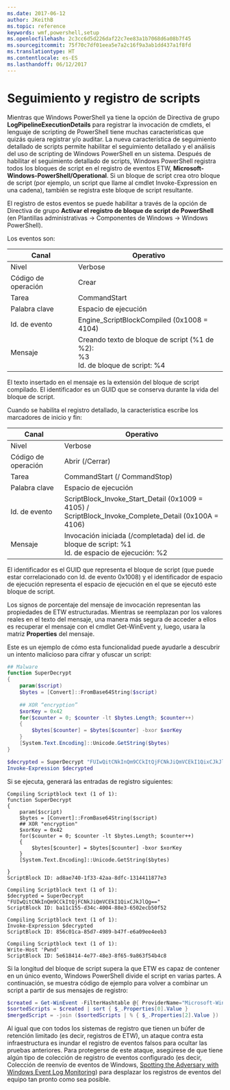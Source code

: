 ```yaml
---
ms.date: 2017-06-12
author: JKeithB
ms.topic: reference
keywords: wmf,powershell,setup
ms.openlocfilehash: 2c3cc6d5d226daf22c7ee83a1b7068d6a08b7f45
ms.sourcegitcommit: 75f70c7df01eea5e7a2c16f9a3ab1dd437a1f8fd
ms.translationtype: HT
ms.contentlocale: es-ES
ms.lasthandoff: 06/12/2017
---
```

# <a name="script-tracing-and-logging"></a>Seguimiento y registro de scripts

Mientras que Windows PowerShell ya tiene la opción de Directiva de grupo **LogPipelineExecutionDetails** para registrar la invocación de cmdlets, el lenguaje de scripting de PowerShell tiene muchas características que quizás quiera registrar y/o auditar. La nueva característica de seguimiento detallado de scripts permite habilitar el seguimiento detallado y el análisis del uso de scripting de Windows PowerShell en un sistema. Después de habilitar el seguimiento detallado de scripts, Windows PowerShell registra todos los bloques de script en el registro de eventos ETW, **Microsoft-Windows-PowerShell/Operational**. Si un bloque de script crea otro bloque de script (por ejemplo, un script que llame al cmdlet Invoke-Expression en una cadena), también se registra este bloque de script resultante.

El registro de estos eventos se puede habilitar a través de la opción de Directiva de grupo **Activar el registro de bloque de script de PowerShell** (en Plantillas administrativas -> Componentes de Windows -> Windows PowerShell).

Los eventos son:

| Canal | Operativo                                 |
|---------|---------------------------------------------|
| Nivel   | Verbose                                     |
| Código de operación  | Crear                                      |
| Tarea    | CommandStart                                |
| Palabra clave | Espacio de ejecución                                    |
| Id. de evento | Engine_ScriptBlockCompiled (0x1008 = 4104)  |
| Mensaje | Creando texto de bloque de script (%1 de %2): </br> %3 </br> Id. de bloque de script: %4 |


El texto insertado en el mensaje es la extensión del bloque de script compilado. El identificador es un GUID que se conserva durante la vida del bloque de script.

Cuando se habilita el registro detallado, la característica escribe los marcadores de inicio y fin:

| Canal | Operativo                                            |
|---------|--------------------------------------------------------|
| Nivel   | Verbose                                                |
| Código de operación  | Abrir (/Cerrar)                                         |
| Tarea    | CommandStart (/ CommandStop)                           |
| Palabra clave | Espacio de ejecución                                               |
| Id. de evento | ScriptBlock\_Invoke\_Start\_Detail (0x1009 = 4105) / </br> ScriptBlock\_Invoke\_Complete\_Detail (0x100A = 4106) |
| Mensaje | Invocación iniciada (/completada) del id. de bloque de script: %1 </br> Id. de espacio de ejecución: %2 |

El identificador es el GUID que representa el bloque de script (que puede estar correlacionado con Id. de evento 0x1008) y el identificador de espacio de ejecución representa el espacio de ejecución en el que se ejecutó este bloque de script.

Los signos de porcentaje del mensaje de invocación representan las propiedades de ETW estructuradas. Mientras se reemplazan por los valores reales en el texto del mensaje, una manera más segura de acceder a ellos es recuperar el mensaje con el cmdlet Get-WinEvent y, luego, usara la matriz **Properties** del mensaje.

Este es un ejemplo de cómo esta funcionalidad puede ayudarle a descubrir un intento malicioso para cifrar y ofuscar un script:

```powershell
## Malware
function SuperDecrypt
{
    param($script)
    $bytes = [Convert]::FromBase64String($script)
             
    ## XOR “encryption”
    $xorKey = 0x42
    for($counter = 0; $counter -lt $bytes.Length; $counter++)
    {
        $bytes[$counter] = $bytes[$counter] -bxor $xorKey
    }
    [System.Text.Encoding]::Unicode.GetString($bytes)
}

$decrypted = SuperDecrypt "FUIwQitCNkInQm9CCkItQjFCNkJiQmVCEkI1QixCJkJlQg=="
Invoke-Expression $decrypted
```

Si se ejecuta, generará las entradas de registro siguientes:

```
Compiling Scriptblock text (1 of 1):
function SuperDecrypt
{
    param($script)
    $bytes = [Convert]::FromBase64String($script)
    ## XOR "encryption"
    $xorKey = 0x42
    for($counter = 0; $counter -lt $bytes.Length; $counter++)
    {
        $bytes[$counter] = $bytes[$counter] -bxor $xorKey
    }
    [System.Text.Encoding]::Unicode.GetString($bytes)

}
ScriptBlock ID: ad8ae740-1f33-42aa-8dfc-1314411877e3

Compiling Scriptblock text (1 of 1):
$decrypted = SuperDecrypt "FUIwQitCNkInQm9CCkItQjFCNkJiQmVCEkI1QixCJkJlQg=="
ScriptBlock ID: ba11c155-d34c-4004-88e3-6502ecb50f52

Compiling Scriptblock text (1 of 1):
Invoke-Expression $decrypted
ScriptBlock ID: 856c01ca-85d7-4989-b47f-e6a09ee4eeb3

Compiling Scriptblock text (1 of 1):
Write-Host 'Pwnd'
ScriptBlock ID: 5e618414-4e77-48e3-8f65-9a863f54b4c8
```

Si la longitud del bloque de script supera la que ETW es capaz de contener en un único evento, Windows PowerShell divide el script en varias partes. A continuación, se muestra código de ejemplo para volver a combinar un script a partir de sus mensajes de registro:

```powershell
$created = Get-WinEvent -FilterHashtable @{ ProviderName="Microsoft-Windows-PowerShell"; Id = 4104 } | Where-Object { $_.<...> }
$sortedScripts = $created | sort { $_.Properties[0].Value }
$mergedScript = -join ($sortedScripts | % { $_.Properties[2].Value })
```

Al igual que con todos los sistemas de registro que tienen un búfer de retención limitado (es decir, registros de ETW), un ataque contra esta infraestructura es inundar el registro de eventos falsos para ocultar las pruebas anteriores. Para protegerse de este ataque, asegúrese de que tiene algún tipo de colección de registro de eventos configurado (es decir, Colección de reenvío de eventos de Windows, [Spotting the Adversary with Windows Event Log Monitoring](http://www.nsa.gov/ia/_files/app/Spotting_the_Adversary_with_Windows_Event_Log_Monitoring.pdf)) para desplazar los registros de eventos del equipo tan pronto como sea posible.


